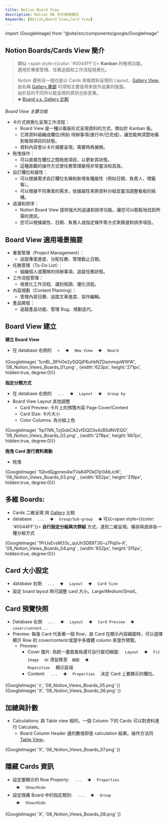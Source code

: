 ```yaml
---
title: Notion Board View 
description: Notion DB 卡片檢視模式
keywords: [Notion,Board View,Card View]
---
```

import {GoogleImage} from "@site/src/components/google/GoogleImage"

## Notion Boards/Cards View 簡介
> 類似 <span style={{color: '#0044FF'}}> __Kanban__ </span> 的檢視功能。  
> 適用於專案管理、任務追蹤和工作流程視覺化。  
>   
> Notion 還有另一個也是以 Cards 來做資料呈現的 Layout，[Gallery View](./Notion_View_Gallery#Compare)。  
> 由名稱 [Gallery 畫廊](./Notion_View_Gallery#Compare) 可得知主要是用來放作品集的版面。  
> 由於目的不同所以能呈現的資訊也些差異。  
> 🢂 [Board v.s. Gallery 比較](./Notion_View_Gallery#Compare)

_Board View 主要功能_
* 卡片式視覺化呈現工作流程：
    * Board View 是一種以看板形式呈現資料的方式，類似於 Kanban 板。
    * 它將資料組織成欄位(例如 待辦事項/進行中/已完成)，讓您能夠清楚地看到每個項目的狀態。
    * 資料內容會以卡片摘要呈現，需要時再展開。
* 拖曳操作：
    * 可以直接在欄位之間拖放項目，以更新其狀態。
    * 這種直觀的操作方式使任務管理變得非常靈活和高效。
* 自訂欄位和屬性：
    * 可以根據需求自訂欄位名稱和新增各種屬性（例如日期、負責人、標籤等）。
    * 可以根據不同專案的需求，依據屬性來將資料分組並靈活調整看板的結構。
* 過濾和排序：
    * Notion Board View 提供強大的過濾和排序功能，讓您可以輕鬆地找到所需的資訊。
    * 您可以根據屬性、日期、負責人或指定條件等方式來篩選和排序項目。

## Board View 適用場景摘要
* 專案管理（Project Management）：
    * 追蹤專案進度、分配任務、管理截止日期。
* 任務管理（To-Do List）：
    * 組織個人或團隊的待辦事項、追蹤任務狀態。
* 工作流程管理：
    * 視覺化工作流程、識別瓶頸、優化流程。
* 內容規劃（Content Planning）：
    * 管理內容日曆、追蹤文章進度、協作編輯。
* 產品開發：
    * 追蹤產品功能、管理 Bug、規劃迭代。

## Board View 建立

__建立 Board View__
* 在 database 右側的 <code>&nbsp; + &nbsp;</code> 🢂 <code>&nbsp; New View &nbsp;</code> 🢂 <code>&nbsp; Board &nbsp;</code>
<div>
 {GoogleImage( '1cnBL_BFhOe2ySQQjP6uhbNZDammqoWWW',  '08_Notion_Views_Boards_01.png' , {width:'623px', height:'271px', hidden:true, degree:0})}
</div>

__指定分類方式__
* 在 database 右側的 <code>&nbsp; ... &nbsp;</code> 🢂 <code>&nbsp; Layout &nbsp;</code> 🢂 <code>&nbsp; Group by &nbsp;</code> 
* Board View Layout 其他調整
    * Card Preview: 卡片上的預覽內容 Page Cover/Content 
    * Card Size: 卡片大小 
    * Color Columns: 為分組上色 
    
<div>
 {GoogleImage( '1tpTNN_Tzj0obCA2vfDQD3s4zB5dNVEQG',  '08_Notion_Views_Boards_02.png' , {width:'278px', height:'467px', hidden:true, degree:0})}
</div>

    
__拖曳 Card 進行資料異動__
* 拖曳
<div>
 {GoogleImage( '1QlvdQgpneo4wTVa84PDkD1jr0AtLiclK',  '08_Notion_Views_Boards_03.png' , {width:'652px', height:'319px', hidden:true, degree:0})}
</div>


## 多維 Boards: 
* Cards 二維呈現 與 [Gallery](./Notion_View_Gallery) 比較 <span id="Border_View"> </span>
* database <code>&nbsp; ... &nbsp;</code> 🢂 <code>&nbsp; Group/Sub-group &nbsp;</code> 🢂 可以<span style={{color: '#0044FF'}}> **自行設定分組與次群組** </span>方式，達到二維呈現。橫排與直排各一種分組方式

<div>
 {GoogleImage( '1PrUsEvsM33c_quUh3DB9T30-u7Pq0v-X',  '08_Notion_Views_Boards_04.png' , {width:'652px', height:'315px', hidden:true, degree:0})}
</div>

## Card 大小設定
* database 右側 <code>&nbsp; ... &nbsp;</code> 🢂 <code>&nbsp; Layout &nbsp;</code> 🢂 <code>&nbsp; Card Size &nbsp;</code> 
* 設定 board layout 時可調整 card 大小。Large/Medium/Small。

## Card 預覽快照    
* Database 右側 <code>&nbsp; ... &nbsp;</code> 🢂 <code>&nbsp; Layout &nbsp;</code> 🢂 <code>&nbsp; Card Preview &nbsp;</code> 🢂 <code>&nbsp; cover/content... &nbsp;</code> 
* Preview: 每張 Card 代表著一個 Row，故 Card 在顯示內容縮圖時，可以選擇顯示 Row 的 cover/content/或當中多媒體 column 來當作預覽。
    * Preview: 
        * Cover 圖片: 為統一畫面風格還可自行裁切縮圖: <code>&nbsp; Layout &nbsp;</code> 🢂 <code>&nbsp; Fit Image &nbsp;</code> or 滑鼠移至<code>&nbsp; 縮圖 &nbsp;</code> 🢂 <code>&nbsp; Reposition &nbsp;</code> 顯示區域
        * Content: <code>&nbsp; ... &nbsp;</code> 🢂 <code>&nbsp; Properties &nbsp;</code> 決定 Card 上要顯示的欄位。
    
<div>
 {GoogleImage( 'x',  '08_Notion_Views_Boards_05.png' )}
</div>
    
<div>
 {GoogleImage( 'X',  '08_Notion_Views_Boards_06.png' )}
</div>


## 加總與計數    
* Calculations: 與 Table view 相同，一個 Column 下的 Cards 可以對資料進行 Calculate。 
    * Board Column Header 邊的數值即是 calculation 結果。操作方法同 [Table View](./Notion_Database#notion_database_rollup)。

<div>
 {GoogleImage( 'X',  '08_Notion_Views_Boards_07.png' )}
</div>


## 隱藏 Cards 資訊
* 設定要顯示的 Row Property: <code>&nbsp; ... &nbsp;</code> 🢂 <code>&nbsp; Properties &nbsp;</code> 🢂 <code>&nbsp; Show/Hide &nbsp;</code>
* 設定隱藏 Board 中的指定類別: <code>&nbsp; ... &nbsp;</code> 🢂 <code>&nbsp; Group &nbsp;</code> 🢂 <code>&nbsp; Show/Hide &nbsp;</code>
        
<div>
 {GoogleImage( 'X',  '08_Notion_Views_Boards_08.png' )}
</div>